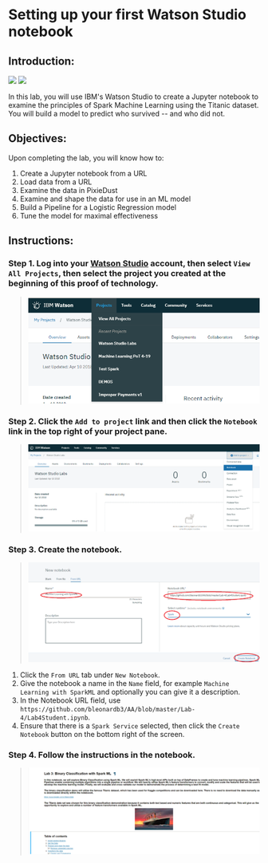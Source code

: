 # Setting up your first Watson Studio notebook

## Introduction:

[<img src="https://raw.githubusercontent.com/Davin-IBM/Proof-of-Technology/master/DSX/images/DSX.png" height="150"/>](http://datascience.ibm.com/) [<img src="https://raw.githubusercontent.com/Davin-IBM/Proof-of-Technology/master/DSX/images/jupyter.png" height="150"/>](http://jupyter.org/index.html)

In this lab, you will use IBM's Watson Studio to create a Jupyter notebook to examine the principles of Spark Machine Learning using the Titanic dataset.   You will build a model to predict who survived -- and who did not.

## Objectives:

Upon completing the lab, you will know how to:

1. Create a Jupyter notebook from a URL
1. Load data from a URL
1. Examine the data in PixieDust
1. Examine and shape the data for use in an ML model
1. Build a Pipeline for a Logistic Regression model
1. Tune the model for maximal effectiveness

## Instructions:

### Step 1.  Log into your [Watson Studio](http://datascience.ibm.com/) account, then select `View All Projects`, then select the project you created at the beginning of this proof of technology.

> <img src="https://github.com/bleonardb3/WM/blob/master/Lab-3/Images/Projects%20Tab.png"/>


### Step 2.  Click the `Add to project` link and then click the `Notebook` link in the top right of your project pane.

> <img src="https://github.com/bleonardb3/WM/blob/master/Lab-3/Images/Add%20Notebook%20to%20Project.png"/>

### Step 3.  Create the notebook.

> <img src="https://github.com/bleonardb3/AA/blob/master/Lab-4/Images/New%20Notebook.png"/>

1. Click the `From URL` tab under `New Notebook`.
1. Give the notebook a name in the `Name` field, for example `Machine Learning with SparkML` and optionally you can give it a description.
1. In the Notebook URL field, use `https://github.com/bleonardb3/AA/blob/master/Lab-4/Lab4Student.ipynb`.
1. Ensure that there is a `Spark Service` selected, then click the `Create Notebook` button on the bottom right of the screen.

### Step 4.  Follow the instructions in the notebook.

> <img src="https://github.com/bleonardb3/NS/blob/master/Lab-3/images/NotebookIntro.png"/>
